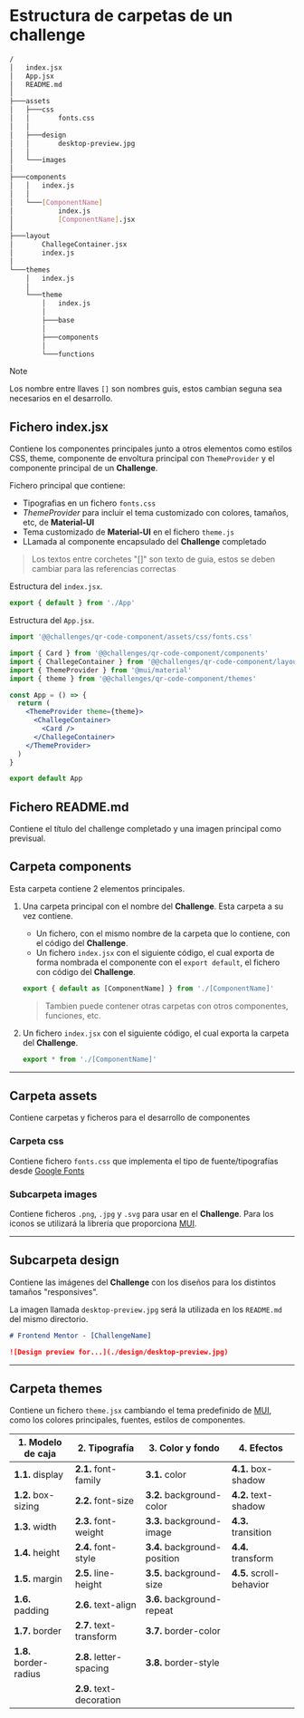 # Estructura de carpetas de un challenge

```bash
/
│   index.jsx
│   App.jsx
│   README.md
│
├───assets
│   ├───css
│   │       fonts.css
│   │
│   ├───design
│   │       desktop-preview.jpg
│   │
│   └───images
│
├───components
│   │   index.js
│   │
│   └───[ComponentName]
│           index.js
│           [ComponentName].jsx
│
├───layout
│       ChallegeContainer.jsx
│       index.js
│
└───themes
    │   index.js
    │
    └───theme
        │   index.js
        │
        ├───base
        │
        ├───components
        │
        └───functions
```

> [!NOTE]
> Los nombre entre llaves `[]` son nombres guis, estos cambian seguna sea necesarios en el desarrollo.

## Fichero index.jsx

Contiene los componentes principales junto a otros elementos como estilos CSS, theme, componente de envoltura principal con `ThemeProvider` y el componente principal de un **Challenge**.

Fichero principal que contiene:

- Tipografias en un fichero `fonts.css`
- _ThemeProvider_ para incluir el tema customizado con colores, tamaños, etc, de **Material-UI**
- Tema customizado de **Material-UI** en el fichero `theme.js`
- LLamada al componente encapsulado del **Challenge** completado

> Los textos entre corchetes "[]" son texto de guia, estos se deben cambiar para las referencias correctas

Estructura del `index.jsx`.

```jsx
export { default } from './App'
```

Estructura del `App.jsx`.

```jsx
import '@@challenges/qr-code-component/assets/css/fonts.css'

import { Card } from '@@challenges/qr-code-component/components'
import { ChallegeContainer } from '@@challenges/qr-code-component/layouts'
import { ThemeProvider } from '@mui/material'
import { theme } from '@@challenges/qr-code-component/themes'

const App = () => {
  return (
    <ThemeProvider theme={theme}>
      <ChallegeContainer>
        <Card />
      </ChallegeContainer>
    </ThemeProvider>
  )
}

export default App
```

## Fichero README.md

Contiene el título del challenge completado y una imagen principal como previsual.

## Carpeta components

Esta carpeta contiene 2 elementos principales.

1. Una carpeta principal con el nombre del **Challenge**. Esta carpeta a su vez contiene.

   - Un fichero, con el mismo nombre de la carpeta que lo contiene, con el código del **Challenge**.
   - Un fichero `index.jsx` con el siguiente código, el cual exporta de forma nombrada el componente con el `export default`, el fichero con código del **Challenge**.

   ```jsx
   export { default as [ComponentName] } from './[ComponentName]'
   ```

   > Tambien puede contener otras carpetas con otros componentes, funciones, etc.

2. Un fichero `index.jsx` con el siguiente código, el cual exporta la carpeta del **Challenge**.

   ```jsx
   export * from './[ComponentName]'
   ```

---

## Carpeta assets

Contiene carpetas y ficheros para el desarrollo de componentes

### Carpeta css

Contiene fichero `fonts.css` que implementa el tipo de fuente/tipografías desde [Google Fonts](https://fonts.google.com/)

### Subcarpeta images

Contiene ficheros `.png`, `.jpg` y `.svg` para usar en el **Challenge**. Para los iconos se utilizará la librería que proporciona [MUI](https://mui.com/material-ui/material-icons/).

---

## Subcarpeta design

Contiene las imágenes del **Challenge** con los diseños para los distintos tamaños "responsives".

La imagen llamada `desktop-preview.jpg` será la utilizada en los `README.md` del mismo directorio.

```md
# Frontend Mentor - [ChallengeName]

![Design preview for...](./design/desktop-preview.jpg)
```

---

## Carpeta themes

Contiene un fichero `theme.jsx` cambiando el tema predefinido de [MUI](<[https://](https://mui.com/material-ui/customization/default-theme/)>), como los colores principales, fuentes, estilos de componentes.

| 1. Modelo de caja      | 2. Tipografía            | 3. Color y fondo             | 4. Efectos               |
| ---------------------- | ------------------------ | ---------------------------- | ------------------------ |
| **1.1.** display       | **2.1.** font-family     | **3.1.** color               | **4.1.** box-shadow      |
| **1.2.** box-sizing    | **2.2.** font-size       | **3.2.** background-color    | **4.2.** text-shadow     |
| **1.3.** width         | **2.3.** font-weight     | **3.3.** background-image    | **4.3.** transition      |
| **1.4.** height        | **2.4.** font-style      | **3.4.** background-position | **4.4.** transform       |
| **1.5.** margin        | **2.5.** line-height     | **3.5.** background-size     | **4.5.** scroll-behavior |
| **1.6.** padding       | **2.6.** text-align      | **3.6.** background-repeat   |                          |
| **1.7.** border        | **2.7.** text-transform  | **3.7.** border-color        |                          |
| **1.8.** border-radius | **2.8.** letter-spacing  | **3.8.** border-style        |                          |
|                        | **2.9.** text-decoration |                              |                          |
